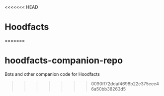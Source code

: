 <<<<<<< HEAD
# Hoodfacts
=======
# hoodfacts-companion-repo
Bots and other companion code for Hoodfacts
>>>>>>> 0090ff72ddaf4698b22e375eee46a50bb38263d5
